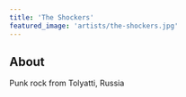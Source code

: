```yaml
---
title: 'The Shockers'
featured_image: 'artists/the-shockers.jpg'
---
```


## About

Punk rock from Tolyatti, Russia
